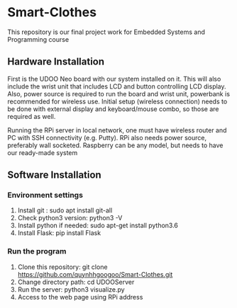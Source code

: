 # Smart-Clothes

This repository is our final project work for Embedded Systems and Programming course

## Hardware Installation

First is the UDOO Neo board with our system installed on it. This will also include the wrist unit that includes LCD and button controlling LCD display. Also, power source is required to run the board and wrist unit, powerbank is recommended for wireless use. Initial setup (wireless connection) needs to be done with external display and keyboard/mouse combo, so those are required as well. 

Running the RPi server in local network, one must have wireless router and PC with SSH connectivity (e.g. Putty). RPi also needs power source, preferably wall socketed. Raspberry can be any model, but needs to have our ready-made system

## Software Installation

### Environment settings
1. Install git : sudo apt install git-all
2. Check python3 version: python3 -V
3. Install python if needed: sudo apt-get install python3.6
4. Install Flask: pip install Flask

### Run the program
1. Clone this repository: git clone https://github.com/quynhhgoogoo/Smart-Clothes.git
2. Change directory path: cd UDOOServer
3. Run the server: python3 visualize.py
4. Access to the web page using RPi address
